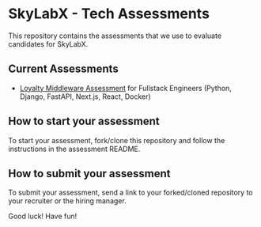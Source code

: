 # SkyLabX - Tech Assessments

This repository contains the assessments that we use to evaluate candidates for SkyLabX.

## Current Assessments

- [Loyalty Middleware Assessment](./loyalty-middleware-assessment) for Fullstack Engineers (Python, Django, FastAPI, Next.js, React, Docker)

## How to start your assessment

To start your assessment, fork/clone this repository and follow the instructions in the assessment README.

## How to submit your assessment

To submit your assessment, send a link to your forked/cloned repository to your recruiter or the hiring manager.

Good luck! Have fun!
